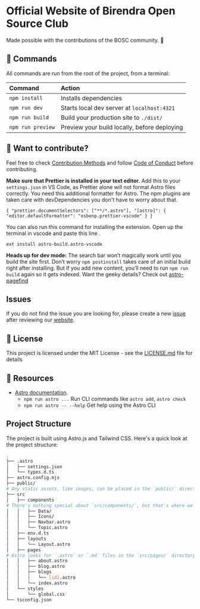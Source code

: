 # Official Website of Birendra Open Source Club

Made possible with the contributions of the BOSC community. 🚀

## 🧞 Commands

All commands are run from the root of the project, from a terminal:

| Command           | Action                                       |
| :---------------- | :------------------------------------------- |
| `npm install`     | Installs dependencies                        |
| `npm run dev`     | Starts local dev server at `localhost:4321`  |
| `npm run build`   | Build your production site to `./dist/`      |
| `npm run preview` | Preview your build locally, before deploying |

## 👀 Want to contribute?

Feel free to check [Contribution Methods](CONTRIBUTING.md) and follow [Code of Conduct](CODE_OF_CONDUCT.md) before contributing.

**Make sure that Prettier is installed in your text editor.** Add this to your `settings.json` in VS Code, as Prettier alone will not format Astro files correctly. You need this additional formatter for Astro. The npm plugins are taken care with devDependencies you don't have to worry about that.

`{
  "prettier.documentSelectors": ["**/*.astro"],
  "[astro]": {
    "editor.defaultFormatter": "esbenp.prettier-vscode"
  }
}`

You can also run this command for installing the extension. Open up the terminal in vscode and paste this line .

`ext install astro-build.astro-vscode`

**Heads up for dev mode:** The search bar won’t magically work until you build the site first. Don’t worry `npm postinstall` takes care of an initial build right after installing. But if you add new content, you’ll need to run `npm run build` again so it gets indexed.
Want the geeky details? Check out [astro-pagefind](https://github.com/shishkin/astro-pagefind)

## Issues

If you do not find the issue you are looking for, please create a new [issue](https://github.com/b0sc/b0sc.github.io/issues/new?assignees=&labels=&projects=&template=custom.md&title=) after reviewing our [website](https://bosc.org.np/).

## 📄 License

This project is licensed under the MIT License - see the [LICENSE.md](LICENSE.md) file for details

## 🌟 Resources

- [Astro documentation](https://docs.astro.build).
  - `npm run astro ...` Run CLI commands like `astro add`, `astro check`
  - `npm run astro -- --help` Get help using the Astro CLI

## Project Structure

The project is built using Astro.js and Tailwind CSS. Here's a quick look at the project structure:

```bash
.
├── .astro
│   ├── settings.json
│   └── types.d.ts
├── astro.config.mjs
├── public/
# Any static assets, like images, can be placed in the `public/` directory.
├── src
│   ├── components
# There's nothing special about `src/components/`, but that's where we like to put any Astro/React/Vue/Svelte/Preact components.
│   │   ├── Data/
│   │   ├── Icons/
│   │   ├── Navbar.astro
│   │   └── Topic.astro
│   ├── env.d.ts
│   ├── layouts
│   │   └── Layout.astro
│   ├── pages
# Astro looks for `.astro` or `.md` files in the `src/pages/` directory. Each page is exposed as a route based on its file name.
│   │   ├── about.astro
│   │   ├── blog.astro
│   │   ├── blogs
│   │   │   └── [id].astro
│   │   └── index.astro
│   └── styles
│       └── global.css
└── tsconfig.json
```

<!--
references:
https://github.com/manulthanura/Positivus
https://github.com/godruoyi/gblog/tree/gblog-template
 -->

